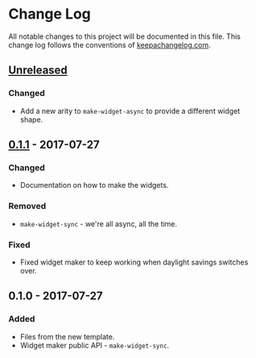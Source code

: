 # Change Log
All notable changes to this project will be documented in this file. This change log follows the conventions of [keepachangelog.com](http://keepachangelog.com/).

## [Unreleased]
### Changed
- Add a new arity to `make-widget-async` to provide a different widget shape.

## [0.1.1] - 2017-07-27
### Changed
- Documentation on how to make the widgets.

### Removed
- `make-widget-sync` - we're all async, all the time.

### Fixed
- Fixed widget maker to keep working when daylight savings switches over.

## 0.1.0 - 2017-07-27
### Added
- Files from the new template.
- Widget maker public API - `make-widget-sync`.

[Unreleased]: https://github.com/your-name/pathom/compare/0.1.1...HEAD
[0.1.1]: https://github.com/your-name/pathom/compare/0.1.0...0.1.1
